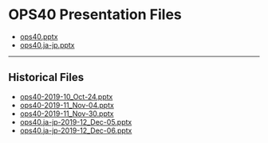 <!--
This is a machine generated file, and should not be edited, as it will be overwritten with future updates.
-->

# OPS40 Presentation Files

- [ops40.pptx](https://globaleventcdn.blob.core.windows.net/assets/ops/ops40/ops40.pptx)
- [ops40.ja-jp.pptx](https://globaleventcdn.blob.core.windows.net/assets/ops/ops40/ops40.ja-jp.pptx)
---
## Historical Files
- [ops40-2019-10_Oct-24.pptx](https://globaleventcdn.blob.core.windows.net/assets/ops/ops40/ops40-2019-10_Oct-24.pptx)
- [ops40-2019-11_Nov-04.pptx](https://globaleventcdn.blob.core.windows.net/assets/ops/ops40/ops40-2019-11_Nov-04.pptx)
- [ops40-2019-11_Nov-30.pptx](https://globaleventcdn.blob.core.windows.net/assets/ops/ops40/ops40-2019-11_Nov-30.pptx)
- [ops40.ja-jp-2019-12_Dec-05.pptx](https://globaleventcdn.blob.core.windows.net/assets/ops/ops40/ops40.ja-jp-2019-12_Dec-05.pptx)
- [ops40.ja-jp-2019-12_Dec-06.pptx](https://globaleventcdn.blob.core.windows.net/assets/ops/ops40/ops40.ja-jp-2019-12_Dec-06.pptx)


